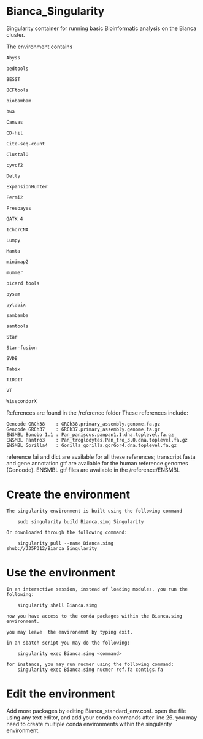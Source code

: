# Bianca_Singularity
Singularity container for running basic Bioinformatic analysis on the Bianca cluster.

The environment contains 

	Abyss

	bedtools
	
	BESST

	BCFtools

	biobambam

	bwa

	Canvas
	
	CD-hit

	Cite-seq-count
	
	ClustalO
	
	cyvcf2

	Delly

	ExpansionHunter
	
	Fermi2
	
	Freebayes

	GATK 4

	IchorCNA

	Lumpy

	Manta

	minimap2

	mummer

	picard tools
	
	pysam
	
	pytabix

	sambamba

	samtools
	
	Star
	
	Star-fusion
	
	SVDB

	Tabix

	TIDDIT

	VT

	WisecondorX

References are found in the /reference folder These references include:

    Gencode GRCh38    : GRCh38.primary_assembly.genome.fa.gz
    Gencode GRCh37    : GRCh37.primary_assembly.genome.fa.gz
    ENSMBL Bonobo 1.1 : Pan_paniscus.panpan1.1.dna.toplevel.fa.gz
    ENSMBL Pantro3    : Pan_troglodytes.Pan_tro_3.0.dna.toplevel.fa.gz
    ENSMBL Gorilla4   : Gorilla_gorilla.gorGor4.dna.toplevel.fa.gz

reference fai and dict are available for all these references; transcript fasta and gene annotation gtf are available for the human reference genomes (Gencode).
ENSMBL gtf files are available in the /reference/ENSMBL

# Create the environment

	The singularity environment is built using the following command

		sudo singularity build Bianca.simg Singularity

	Or downloaded through the following command:

		singularity pull --name Bianca.simg shub://J35P312/Bianca_Singularity


# Use the environment

	In an interactive session, instead of loading modules, you run the  following:

		singularity shell Bianca.simg

	now you have access to the conda packages within the Bianca.simg environment.
	
	you may leave  the environemnt by typing exit.

    in an sbatch script you may do the following:

        singularity exec Bianca.simg <command>

    for instance, you may run nucmer using the following command:
        singularity exec Bianca.simg nucmer ref.fa contigs.fa


# Edit the  environment

Add more packages by editing Bianca_standard_env.conf. open the file using any text editor, and add your conda commands
after line 26. you may need to create multiple conda environments within the singularity environment.

